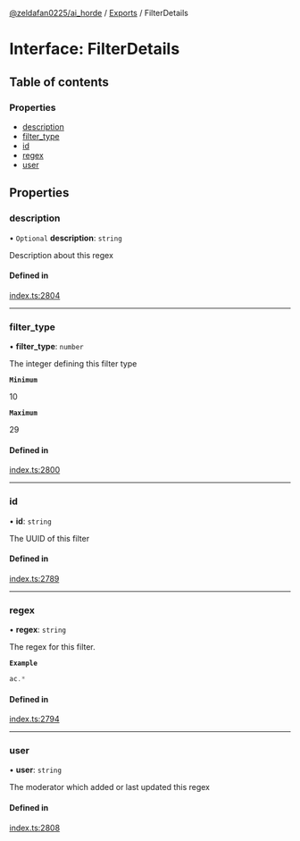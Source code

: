 [@zeldafan0225/ai_horde](../README.md) / [Exports](../modules.md) / FilterDetails

# Interface: FilterDetails

## Table of contents

### Properties

- [description](FilterDetails.md#description)
- [filter\_type](FilterDetails.md#filter_type)
- [id](FilterDetails.md#id)
- [regex](FilterDetails.md#regex)
- [user](FilterDetails.md#user)

## Properties

### description

• `Optional` **description**: `string`

Description about this regex

#### Defined in

[index.ts:2804](https://github.com/ZeldaFan0225/ai_horde/blob/c593245/index.ts#L2804)

___

### filter\_type

• **filter\_type**: `number`

The integer defining this filter type

**`Minimum`**

10

**`Maximum`**

29

#### Defined in

[index.ts:2800](https://github.com/ZeldaFan0225/ai_horde/blob/c593245/index.ts#L2800)

___

### id

• **id**: `string`

The UUID of this filter

#### Defined in

[index.ts:2789](https://github.com/ZeldaFan0225/ai_horde/blob/c593245/index.ts#L2789)

___

### regex

• **regex**: `string`

The regex for this filter.

**`Example`**

```ts
ac.*
```

#### Defined in

[index.ts:2794](https://github.com/ZeldaFan0225/ai_horde/blob/c593245/index.ts#L2794)

___

### user

• **user**: `string`

The moderator which added or last updated this regex

#### Defined in

[index.ts:2808](https://github.com/ZeldaFan0225/ai_horde/blob/c593245/index.ts#L2808)
